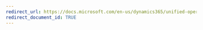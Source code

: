 ```yaml
---
redirect_url: https://docs.microsoft.com/en-us/dynamics365/unified-operations/dev-itpro/analytics/power-bi-home-page
redirect_document_id: TRUE 
--- 
```

